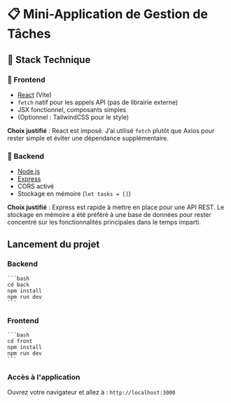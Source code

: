 # 📋 Mini-Application de Gestion de Tâches

## 🧱 Stack Technique

### 🔹 Frontend
- [React](https://react.dev/) (Vite)
- `fetch` natif pour les appels API (pas de librairie externe)
- JSX fonctionnel, composants simples
- (Optionnel : TailwindCSS pour le style)

**Choix justifié** : React est imposé. J’ai utilisé `fetch` plutôt que Axios pour rester simple et éviter une dépendance supplémentaire.

### 🔹 Backend
- [Node.js](https://nodejs.org/)
- [Express](https://expressjs.com/)
- CORS activé
- Stockage en mémoire (`let tasks = []`)

**Choix justifié** : Express est rapide à mettre en place pour une API REST. Le stockage en mémoire a été préféré à une base de données pour rester concentré sur les fonctionnalités principales dans le temps imparti.


## Lancement du projet

### Backend
    ```bash
    cd back
    npm install
    npm run dev
    ```

### Frontend
    ```bash
    cd front
    npm install
    npm run dev
    ```

### Accès à l'application
Ouvrez votre navigateur et allez à : `http://localhost:3000`